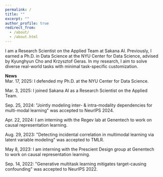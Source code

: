 ```yaml
---
permalink: /
title: ""
excerpt: ""
author_profile: true
redirect_from: 
  - /about/
  - /about.html
---
```

  

I am a Research Scientist on the Applied Team at Sakana AI. Previously, I earned a Ph.D. in Data Science at the NYU 
Center for Data Science, advised by Kyunghyun Cho and Krzysztof Geras. In my research, I aim to solve diverse real-world 
tasks with minimal task-specific customization.

**News**  
Mar. 17, 2025: I defended my Ph.D. at the NYU Center for Data Science.

Mar. 3, 2025: I joined Sakana AI as a Research Scientist on the Applied Team.

Sep. 25, 2024: "Jointly modeling inter- & intra-modality dependencies for multi-modal learning" was accepted to NeurIPS 2024.

Apr. 22, 2024: I am interning with the Regev lab at Genentech to work on causal representation learning.

Aug. 29, 2023: "Detecting incidental correlation in multimodal learning via latent variable modeling" was accepted to TMLR.

May 8, 2023: I am interning with the Prescient Design group at Genentech to work on causal representation learning.

Sep. 14, 2022: "Generative multitask learning mitigates target-causing confounding" was accepted to NeurIPS 2022.
